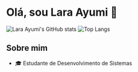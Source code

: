 # Olá, sou Lara Ayumi 👋


![Lara Ayumi's GitHub stats](https://github-readme-stats.vercel.app/api?username=ayumilh&show_icons=true&theme=dracula) ![Top Langs](https://github-readme-stats.vercel.app/api/top-langs/?username=anuraghazra&layout=compact)


## Sobre mim
  - :mortar_board: Estudante de Desenvolvimento de Sistemas
